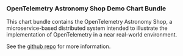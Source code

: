 ### OpenTelemetry Astronomy Shop Demo Chart Bundle

This chart bundle contains the OpenTelemetry Astronomy Shop, a microservice-based distributed system intended to illustrate the implementation of OpenTelemetry in a near real-world environment.

See the [github repo](https://github.com/open-telemetry/opentelemetry-demo) for more information.


